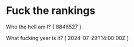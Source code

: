 # Fuck the rankings

Who the hell am I?
{ 8846527 }

What fucking year is it?
[ 2024-07-29T14:00:00Z ]
